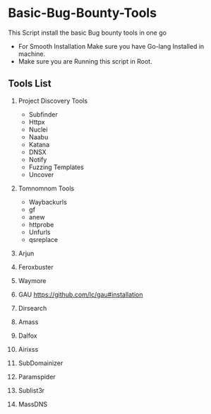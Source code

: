 # Basic-Bug-Bounty-Tools
This Script install the basic Bug bounty tools in one go 
- For Smooth Installation Make sure you have Go-lang Installed in machine.
- Make sure you are Running this script in Root.
## Tools List
1. Project Discovery Tools
   - Subfinder
   - Httpx
   - Nuclei
   - Naabu
   - Katana
   - DNSX
   - Notify
   - Fuzzing Templates
   - Uncover

2. Tomnomnom Tools
   - Waybackurls
   - gf
   - anew
   - httprobe
   - Unfurls
   - qsreplace

3. Arjun
4. Feroxbuster
5. Waymore
6. GAU https://github.com/lc/gau#installation
7. Dirsearch
8. Amass
9. Dalfox
10. Airixss
11. SubDomainizer
12. Paramspider
13. Sublist3r
14. MassDNS
    
    
  
